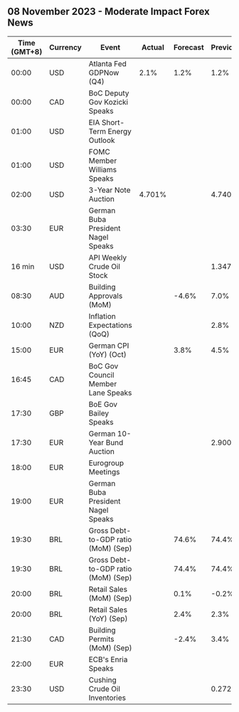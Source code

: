 ## 08 November 2023 - Moderate Impact Forex News

| Time (GMT+8) | Currency | Event | Actual | Forecast | Previous |
|------|----------|-------|--------|----------|----------|
| 00:00 | USD | Atlanta Fed GDPNow (Q4) | 2.1% | 1.2% | 1.2% |
| 00:00 | CAD | BoC Deputy Gov Kozicki Speaks |  |  |  |
| 01:00 | USD | EIA Short-Term Energy Outlook |  |  |  |
| 01:00 | USD | FOMC Member Williams Speaks |  |  |  |
| 02:00 | USD | 3-Year Note Auction | 4.701% |  | 4.740% |
| 03:30 | EUR | German Buba President Nagel Speaks |  |  |  |
| 16 min | USD | API Weekly Crude Oil Stock |  |  | 1.347M |
| 08:30 | AUD | Building Approvals (MoM) |  | -4.6% | 7.0% |
| 10:00 | NZD | Inflation Expectations (QoQ) |  |  | 2.8% |
| 15:00 | EUR | German CPI (YoY) (Oct) |  | 3.8% | 4.5% |
| 16:45 | CAD | BoC Gov Council Member Lane Speaks |  |  |  |
| 17:30 | GBP | BoE Gov Bailey Speaks |  |  |  |
| 17:30 | EUR | German 10-Year Bund Auction |  |  | 2.900% |
| 18:00 | EUR | Eurogroup Meetings |  |  |  |
| 19:00 | EUR | German Buba President Nagel Speaks |  |  |  |
| 19:30 | BRL | Gross Debt-to-GDP ratio (MoM) (Sep) |  | 74.6% | 74.4% |
| 19:30 | BRL | Gross Debt-to-GDP ratio (MoM) (Sep) |  | 74.4% | 74.4% |
| 20:00 | BRL | Retail Sales (MoM) (Sep) |  | 0.1% | -0.2% |
| 20:00 | BRL | Retail Sales (YoY) (Sep) |  | 2.4% | 2.3% |
| 21:30 | CAD | Building Permits (MoM) (Sep) |  | -2.4% | 3.4% |
| 22:00 | EUR | ECB's Enria Speaks |  |  |  |
| 23:30 | USD | Cushing Crude Oil Inventories |  |  | 0.272M |
